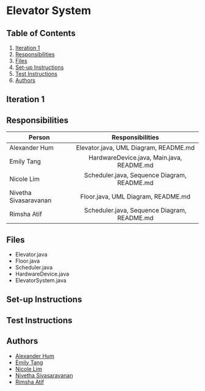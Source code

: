# Elevator System

## Table of Contents

1. [Iteration 1](#Iteration-1)
2. [Responsibilities](#Responsibilities)
3. [Files](#Files)
5. [Set-up Instructions](#Set-upInstructions)
6. [Test Instructions](#TestInstructions)
7. [Authors](#Authors)

<!-- Iteration 1 -->
## Iteration 1

<!-- Responsibilities -->
## Responsibilities
| Person                  | Responsibilities                              |         
| ------------------------|:---------------------------------------------:|
| Alexander Hum           | Elevator.java, UML Diagram, README.md         |
| Emily Tang              | HardwareDevice.java, Main.java, README.md     | 
| Nicole Lim              | Scheduler.java, Sequence Diagram, README.md   |
| Nivetha Sivasaravanan   | Floor.java, UML Diagram, README.md            |
| Rimsha Atif             | Scheduler.java, Sequence Diagram, README.md   |



<!-- Files -->
## Files
* Elevator.java
* Floor.java
* Scheduler.java
* HardwareDevice.java
* ElevatorSystem.java

<!-- Set-up Instructions -->
## Set-up Instructions

<!-- Test Instructions -->
## Test Instructions

<!-- Authors -->
## Authors
* [Alexander Hum](https://github.com/alexhum)
* [Emily Tang](https://github.com/emilyxtang)
* [Nicole Lim](https://github.com/nnicolell)
* [Nivetha Sivasaravanan](https://github.com/nive024)
* [Rimsha Atif](https://github.com/rimshaatif)

